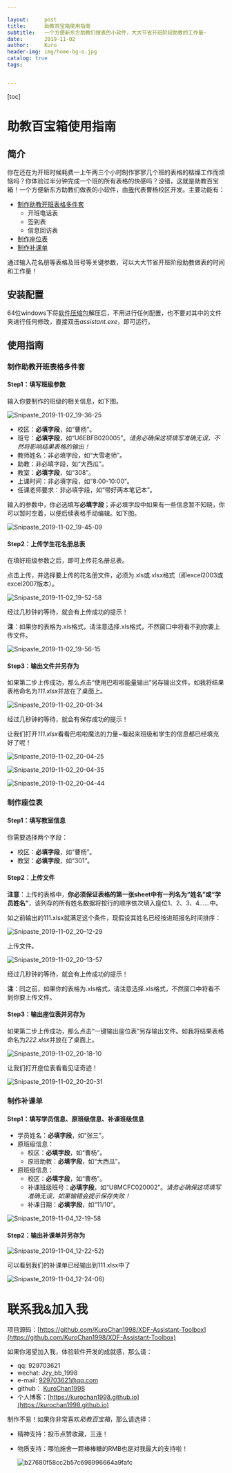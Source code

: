 ```yaml
---

layout:     post
title:      助教百宝箱使用指南
subtitle:   一个方便新东方助教们做表的小软件，大大节省开班阶段助教的工作量~
date:       2019-11-02
author:     Kuro
header-img: img/home-bg-o.jpg
catalog: true
tags:


---
```


[toc]

# 助教百宝箱使用指南

## 简介

你在还在为开班时候耗费一上午两三个小时制作寥寥几个班的表格的枯燥工作而烦恼吗？你体验过半分钟完成一个班的所有表格的快感吗？没错，这就是助教百宝箱！一个方便新东方助教们做表的小软件，由[我](https://kurochan1998.github.io/about/)代表曹杨校区开发。主要功能有：

* [制作助教开班表格多件套](#a_t)
  * 开班电话表
  * 签到表
  * 信息回访表
* [制作座位表](#s_t)
* [制作补课单](#m_l)

通过输入花名册等表格及班号等关键参数，可以大大节省开班阶段助教做表的时间和工作量！

## 安装配置

64位windows下将[软件压缩包](https://pan.baidu.com/s/1aV2bauuDKzOnJGiSAr_tFg)解压后，不用进行任何配置，也不要对其中的文件夹进行任何修改，直接双击*assistant.exe*，即可运行。

## 使用指南

### <span id='a_t'>制作助教开班表格多件套</span>

#### Step1：填写班级参数

输入你要制作的班级的相关信息，如下图。

![Snipaste_2019-11-02_19-36-25](https://github.com/KuroChan1998/KuroChan1998.github.io/blob/master/img/mdimg/Snipaste_2019-11-02_19-36-25.jpg?raw=true)

* 校区：**必填字段**，如“曹杨”。
* 班号：**必填字段**，如“U6EBFB020005”。*请务必确保这项填写准确无误，不然将影响结果表格的输出！*
* 教师姓名：非必填字段，如“大雪老师”。
* 助教：非必填字段，如“大西瓜”。
* 教室：**必填字段**，如“308”。
* 上课时间：非必填字段，如“8:00-10:00”。
* 任课老师要求：非必填字段，如“带好两本笔记本”。

输入的参数中，你必选填写**必填字段**；非必填字段中如果有一些信息暂不知晓，你可以暂时空着，以便后续表格手动编辑。如下图。

![Snipaste_2019-11-02_19-45-09](https://github.com/KuroChan1998/KuroChan1998.github.io/blob/master/img/mdimg/Snipaste_2019-11-02_19-45-09.jpg?raw=true)

#### Step2：上传学生花名册总表

在填好班级参数之后，即可上传花名册总表。

点击上传，并选择要上传的花名册文件，必须为.xls或.xlsx格式（即excel2003或excel2007版本）。

![Snipaste_2019-11-02_19-52-58](https://github.com/KuroChan1998/KuroChan1998.github.io/blob/master/img/mdimg/Snipaste_2019-11-02_19-52-58.jpg?raw=true)

经过几秒钟的等待，就会有上传成功的提示！

**注**：如果你的表格为.xls格式，请注意选择.xls格式，不然窗口中将看不到你要上传文件。

![Snipaste_2019-11-02_19-56-15](https://github.com/KuroChan1998/KuroChan1998.github.io/blob/master/img/mdimg/Snipaste_2019-11-02_19-56-15.jpg?raw=true)

#### Step3：输出文件并另存为

如果第二步上传成功，那么点击“使用巴啦啦能量输出”另存输出文件。如我将结果表格命名为*111.xlsx*并放在了桌面上。

![Snipaste_2019-11-02_20-01-34](https://github.com/KuroChan1998/KuroChan1998.github.io/blob/master/img/mdimg/Snipaste_2019-11-02_20-01-34.jpg?raw=true)

经过几秒钟的等待，就会有保存成功的提示！

让我们打开*111.xlsx*看看巴啦啦魔法的力量~看起来班级和学生的信息都已经填充好了呢！

![Snipaste_2019-11-02_20-04-25](https://github.com/KuroChan1998/KuroChan1998.github.io/blob/master/img/mdimg/Snipaste_2019-11-02_20-04-25.jpg?raw=true)

![Snipaste_2019-11-02_20-04-35](https://github.com/KuroChan1998/KuroChan1998.github.io/blob/master/img/mdimg/Snipaste_2019-11-02_20-04-35.jpg?raw=true)

![Snipaste_2019-11-02_20-04-44](https://github.com/KuroChan1998/KuroChan1998.github.io/blob/master/img/mdimg/Snipaste_2019-11-02_20-04-44.jpg?raw=true)



### <span id='s_t'>制作座位表</span>

#### Step1：填写教室信息

你需要选择两个字段：

* 校区：**必填字段**，如“曹杨”。
* 教室：**必填字段**，如“301”。

#### Step2：上传文件

**注意**：上传的表格中，**你必须保证表格的第一张sheet中有一列名为“姓名”或“学员姓名”**，该列存的所有姓名数据将按行的顺序依次填入座位1、2、3、4......中。

如之前输出的111.xlsx就满足这个条件，现假设其姓名已经按进班报名时间排序：

![Snipaste_2019-11-02_20-12-29](https://github.com/KuroChan1998/KuroChan1998.github.io/blob/master/img/mdimg/Snipaste_2019-11-02_20-12-29.jpg?raw=true)

上传文件。

![Snipaste_2019-11-02_20-13-57](https://github.com/KuroChan1998/KuroChan1998.github.io/blob/master/img/mdimg/Snipaste_2019-11-02_20-13-57.jpg?raw=true)

经过几秒钟的等待，就会有上传成功的提示！

**注**：同之前，如果你的表格为.xls格式，请注意选择.xls格式，不然窗口中将看不到你要上传文件。

#### Step3：输出座位表并另存为

如果第二步上传成功，那么点击“一键输出座位表”另存输出文件。如我将结果表格命名为*222.xlsx*并放在了桌面上。

![Snipaste_2019-11-02_20-18-10](https://github.com/KuroChan1998/KuroChan1998.github.io/blob/master/img/mdimg/Snipaste_2019-11-02_20-18-10.jpg?raw=true)

让我们打开座位表看看见证奇迹！

![Snipaste_2019-11-02_20-20-31](https://github.com/KuroChan1998/KuroChan1998.github.io/blob/master/img/mdimg/Snipaste_2019-11-02_20-20-31.jpg?raw=true)



### <span id='m_l'>制作补课单</span>

#### Step1：填写学员信息、原班级信息、补课班级信息

* 学员姓名：**必填字段**，如“张三”。
* 原班级信息：
  * 校区：**必填字段**，如“曹杨”。
  * 原班助教：**必填字段**，如“大西瓜”。
* 原班级信息：
  * 校区：**必填字段**，如“曹杨”。
  * 补课班级班号：**必填字段**，如“U8MCFC020002”。*请务必确保这项填写准确无误，如果输错会提示保存失败！*
  * 补课日期：**必填字段**，如“11/10”。

![Snipaste_2019-11-04_12-19-58](https://github.com/KuroChan1998/KuroChan1998.github.io/blob/master/img/mdimg/Snipaste_2019-11-04_12-19-58.jpg?raw=true)

#### Step2：输出补课单并另存为

![Snipaste_2019-11-04_12-22-52](https://github.com/KuroChan1998/KuroChan1998.github.io/blob/master/img/mdimg/Snipaste_2019-11-04_12-22-52.jpg?raw=true))

可以看到我们的补课单已经输出到111.xlsx中了

![Snipaste_2019-11-04_12-24-06](https://github.com/KuroChan1998/KuroChan1998.github.io/blob/master/img/mdimg/Snipaste_2019-11-04_12-24-06.jpg?raw=true))

# 联系我&加入我

项目源码：[https://github.com/KuroChan1998/XDF-Assistant-Toolbox](https://github.com/KuroChan1998/XDF-Assistant-Toolbox)

如果你渴望加入我，体验软件开发的成就感，那么请：

- qq: 929703621
- wechat: Jzy_bb_1998
- e-mail: 929703621@qq.com
- github： [KuroChan1998](https://github.com/KuroChan1998) 
- 个人博客：[https://kurochan1998.github.io](https://kurochan1998.github.io)

制作不易！如果你非常喜欢*助教百宝箱*，那么请选择：

* 精神支持：投币点赞收藏，三连！

* 物质支持：哪怕施舍一颗棒棒糖的RMB也是对我最大的支持啦！

  ![b27680f58cc2b57c698996664a9fafc](https://github.com/KuroChan1998/KuroChan1998.github.io/blob/master/img/mdimg/b27680f58cc2b57c698996664a9fafc.jpg?raw=true)